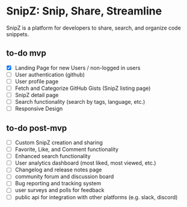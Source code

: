 # SnipZ: Snip, Share, Streamline

SnipZ is a platform for developers to share, search, and organize code snippets.

## to-do mvp

- [x] Landing Page for new Users / non-logged in users
- [ ] User authentication (github)
- [ ] User profile page
- [ ] Fetch and Categorize GitHub Gists (SnipZ listing page)
- [ ] SnipZ detail page
- [ ] Search functionality (search by tags, language, etc.)
- [ ] Responsive Design

## to-do post-mvp

- [ ] Custom SnipZ creation and sharing
- [ ] Favorite, Like, and Comment functionality
- [ ] Enhanced search functionality
- [ ] User analytics dashboard (most liked, most viewed, etc.)
- [ ] Changelog and release notes page
- [ ] community forum and discussion board
- [ ] Bug reporting and tracking system
- [ ] user surveys and polls for feedback
- [ ] public api for integration with other platforms (e.g. slack, discord)
